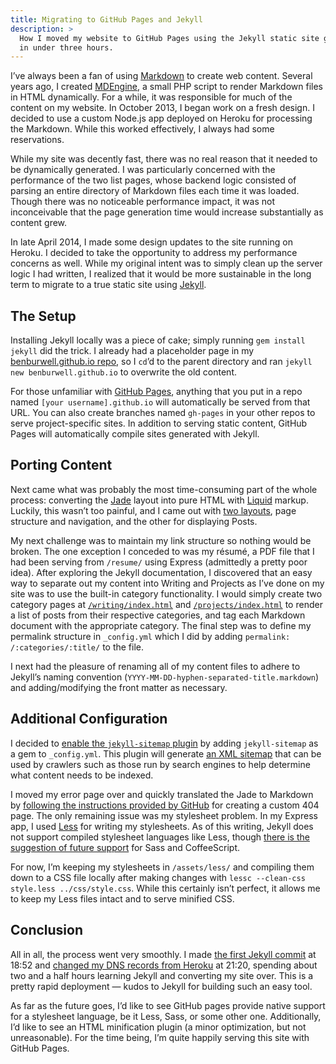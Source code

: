 ```yaml
---
title: Migrating to GitHub Pages and Jekyll
description: >
  How I moved my website to GitHub Pages using the Jekyll static site generator
  in under three hours.
---
```


I’ve always been a fan of using
[Markdown](http://daringfireball.net/projects/markdown/) to create web content.
Several years ago, I created [MDEngine](/projects/mdengine/), a small PHP script
to render Markdown files in HTML dynamically. For a while, it was responsible
for much of the content on my website. In October 2013, I began work on a fresh
design. I decided to use a custom Node.js app deployed on Heroku for processing
the Markdown. While this worked effectively, I always had some reservations.

<!--more-->

While my site was decently fast, there was no real reason that it needed to be
dynamically generated. I was particularly concerned with the performance of the
two list pages, whose backend logic consisted of parsing an entire directory of
Markdown files each time it was loaded. Though there was no noticeable
performance impact, it was not inconceivable that the page generation time would
increase substantially as content grew.

In late April 2014, I made some design updates to the site running on Heroku. I
decided to take the opportunity to address my performance concerns as well.
While my original intent was to simply clean up the server logic I had written,
I realized that it would be more sustainable in the long term to migrate to a
true static site using [Jekyll](http://jekyllrb.com).

## The Setup

Installing Jekyll locally was a piece of cake; simply running `gem install jekyll` did the trick. I already had a placeholder page in my
[benburwell.github.io repo](https://github.com/benburwell/benburwell.github.io),
so I `cd`’d to the parent directory and ran `jekyll new benburwell.github.io` to
overwrite the old content.

For those unfamiliar with [GitHub Pages](https://pages.github.com), anything
that you put in a repo named `[your username].github.io` will automatically be
served from that URL. You can also create branches named `gh-pages` in your
other repos to serve project-specific sites. In addition to serving static
content, GitHub Pages will automatically compile sites generated with Jekyll.

## Porting Content

Next came what was probably the most time-consuming part of the whole process:
converting the [Jade](http://jade-lang.com) layout into pure HTML with
[Liquid](http://liquidmarkup.org) markup. Luckily, this wasn’t too painful, and
I came out with [two
layouts](https://github.com/benburwell/benburwell.github.io/tree/master/_layouts),
page structure and navigation, and the other for displaying Posts.

My next challenge was to maintain my link structure so nothing would be broken.
The one exception I conceded to was my résumé, a PDF file that I had been
serving from `/resume/` using Express (admittedly a pretty poor idea). After
exploring the Jekyll documentation, I discovered that an easy way to separate
out my content into Writing and Projects as I’ve done on my site was to use the
built-in category functionality. I would simply create two category pages at
[`/writing/index.html`](https://github.com/benburwell/benburwell.github.io/blob/master/writing/index.html)
and
[`/projects/index.html`](https://github.com/benburwell/benburwell.github.io/blob/master/projects/index.html)
to render a list of posts from their respective categories, and tag each
Markdown document with the appropriate category. The final step was to define my
permalink structure in `_config.yml` which I did by adding `permalink: /:categories/:title/` to the file.

I next had the pleasure of renaming all of my content files to adhere to
Jekyll’s naming convention (`YYYY-MM-DD-hyphen-separated-title.markdown`) and
adding/modifying the front matter as necessary.

## Additional Configuration

I decided to [enable the `jekyll-sitemap`
plugin](https://help.github.com/articles/using-jekyll-plugins-with-github-pages)
by adding `jekyll-sitemap` as a gem to `_config.yml`. This plugin will generate
[an XML sitemap](http://www.sitemaps.org) that can be used by crawlers such as
those run by search engines to help determine what content needs to be indexed.

I moved my error page over and quickly translated the Jade to Markdown by
[following the instructions provided by
GitHub](https://help.github.com/articles/custom-404-pages) for creating a custom
404 page. The only remaining issue was my stylesheet problem. In my Express app,
I used [Less](http://lesscss.org) for writing my stylesheets. As of this
writing, Jekyll does not support compiled stylesheet languages like Less, though
[there is the suggestion of future support](http://jekyllrb.com/docs/assets/)
for Sass and CoffeeScript.

For now, I’m keeping my stylesheets in `/assets/less/` and compiling them down
to a CSS file locally after making changes with `lessc --clean-css style.less ../css/style.css`. While this certainly isn’t perfect, it allows me to keep my
Less files intact and to serve minified CSS.

## Conclusion

All in all, the process went very smoothly. I made [the first Jekyll
commit](https://github.com/benburwell/benburwell.github.io/tree/042ebd011194592ec155181dc41976493a07e54a)
at 18:52 and [changed my DNS records from
Heroku](https://github.com/benburwell/benburwell.github.io/tree/35c2061dd13427b1b48525321f7f0156f0b83863)
at 21:20, spending about two and a half hours learning Jekyll and converting my
site over. This is a pretty rapid deployment — kudos to Jekyll for building such
an easy tool.

As far as the future goes, I’d like to see GitHub pages provide native support
for a stylesheet language, be it Less, Sass, or some other one. Additionally,
I’d like to see an HTML minification plugin (a minor optimization, but not
unreasonable). For the time being, I’m quite happily serving this site with
GitHub Pages.
